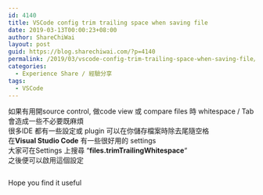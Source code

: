 ```yaml
---
id: 4140
title: VSCode config trim trailing space when saving file
date: 2019-03-13T00:00:23+08:00
author: ShareChiWai
layout: post
guid: https://blog.sharechiwai.com/?p=4140
permalink: /2019/03/vscode-config-trim-trailing-space-when-saving-file/
categories:
  - Experience Share / 經驗分享
tags:
  - VSCode
---
```

如果有用開source control, 做code view 或 compare files 時 whitespace / Tab 會造成一些不必要既麻煩  
很多IDE 都有一些設定或 plugin 可以在你儲存檔案時除去尾隨空格  
在**Visual Studio Code** 有一些很好用的 settings  
大家可在Settings 上搜尋 &#8220;**files.trimTrailingWhitespace**&#8220;  
之後便可以啟用這個設定<figure class="wp-block-image">

<img src="https://i1.wp.com/blog.sharechiwai.com/wp-content/uploads/2019/03/image.png?fit=625%2C161&ssl=1" alt="" class="wp-image-4141" srcset="https://i1.wp.com/blog.sharechiwai.com/wp-content/uploads/2019/03/image.png?w=1628 1628w, https://i1.wp.com/blog.sharechiwai.com/wp-content/uploads/2019/03/image.png?resize=300%2C77 300w, https://i1.wp.com/blog.sharechiwai.com/wp-content/uploads/2019/03/image.png?resize=768%2C198 768w, https://i1.wp.com/blog.sharechiwai.com/wp-content/uploads/2019/03/image.png?resize=1024%2C264 1024w, https://i1.wp.com/blog.sharechiwai.com/wp-content/uploads/2019/03/image.png?resize=624%2C161 624w, https://i1.wp.com/blog.sharechiwai.com/wp-content/uploads/2019/03/image.png?w=1250 1250w" sizes="(max-width: 625px) 100vw, 625px" /> </figure> 

Hope you find it useful